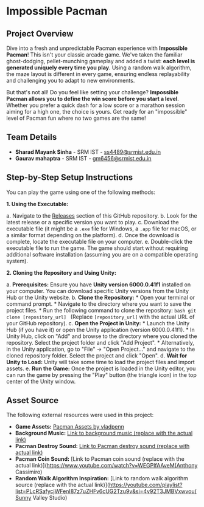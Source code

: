 # Impossible Pacman

## Project Overview

Dive into a fresh and unpredictable Pacman experience with **Impossible Pacman**! This isn't your classic arcade game. We've taken the familiar ghost-dodging, pellet-munching gameplay and added a twist: **each level is generated uniquely every time you play**. Using a random walk algorithm, the maze layout is different in every game, ensuring endless replayability and challenging you to adapt to new environments.

But that's not all! Do you feel like setting your challenge? **Impossible Pacman allows you to define the win score before you start a level**. Whether you prefer a quick dash for a low score or a marathon session aiming for a high one, the choice is yours. Get ready for an "impossible" level of Pacman fun where no two games are the same!

## Team Details

* **Sharad Mayank Sinha** - SRM IST - <ss4489@srmist.edu.in>
* **Gaurav mahaptra** - SRM IST - <gm6456@srmist.edu.in>

## Step-by-Step Setup Instructions

You can play the game using one of the following methods:

**1. Using the Executable:**

   a. Navigate to the [Releases](link_to_your_releases_page) section of this GitHub repository.
   b. Look for the latest release or a specific version you want to play.
   c. Download the executable file (it might be a `.exe` file for Windows, a `.app` file for macOS, or a similar format depending on the platform).
   d. Once the download is complete, locate the executable file on your computer.
   e. Double-click the executable file to run the game. The game should start without requiring additional software installation (assuming you are on a compatible operating system).

**2. Cloning the Repository and Using Unity:**

   a. **Prerequisites:** Ensure you have **Unity version 6000.0.41f1** installed on your computer. You can download specific Unity versions from the Unity Hub or the Unity website.
   b. **Clone the Repository:**
      * Open your terminal or command prompt.
      * Navigate to the directory where you want to save the project files.
      * Run the following command to clone the repository:
        ```bash
        git clone [repository_url]
        ```
        (Replace `[repository_url]` with the actual URL of your GitHub repository).
   c. **Open the Project in Unity:**
      * Launch the Unity Hub (if you have it) or open the Unity application (version 6000.0.41f1).
      * In Unity Hub, click on "Add" and browse to the directory where you cloned the repository. Select the project folder and click "Add Project".
      * Alternatively, in the Unity application, go to "File" -> "Open Project..." and navigate to the cloned repository folder. Select the project and click "Open".
   d. **Wait for Unity to Load:** Unity will take some time to load the project files and import assets.
   e. **Run the Game:** Once the project is loaded in the Unity editor, you can run the game by pressing the "Play" button (the triangle icon) in the top center of the Unity window.

## Asset Source 

The following external resources were used in this project:

* **Game Assets:** [Pacman Assets by vladpenn](https://vladpenn.itch.io/pacman)
* **Background Music:** [Link to background music (replace with the actual link)](https://youtu.be/qtZ0hl-unM4?si=J5jLqVdzDnG6ObxV(arsenic1987))
* **Pacman Destroy Sound:** [Link to Pacman destroy sound (replace with actual link)](https://www.youtube.com/watch?v=LIDkAobqmgY(Ayieeeks))
* **Pacman Coin Sound:** [Link to Pacman coin sound (replace with the actual link)](https://www.youtube.com/watch?v=WEGPlfAAveM(Anthony Cassimiro)
* **Random Walk Algorithm Inspiration:** [Link to random walk algorithm source (replace with the actual link)](https://youtube.com/playlist?list=PLcRSafycjWFenI87z7uZHFv6cUG2Tzu9v&si=4v92T3JMBVxwvou(Sunny Valley Studio)
